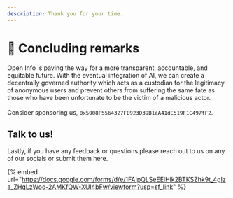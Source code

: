 ```yaml
---
description: Thank you for your time.
---
```


# 🙏 Concluding remarks

Open Info is paving the way for a more transparent, accountable, and equitable future. With the eventual integration of AI, we can create a decentrally governed authority which acts as a custodian for the legitimacy of anonymous users and prevent others from suffering the same fate as those who have been unfortunate to be the victim of a malicious actor. \
\
Consider sponsoring us, `0x5008F5564327FE923D39B1eA41dE519F1C497fF2`.

## Talk to us!

Lastly, if you have any feedback or questions please reach out to us on any of our socials or submit them here.

{% embed url="https://docs.google.com/forms/d/e/1FAIpQLSeEElHik2BTKSZhk9t_4gIza_ZHqLzWoo-2AMKfQW-XUl4bFw/viewform?usp=sf_link" %}
